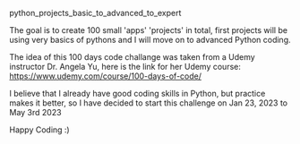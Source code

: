 python_projects_basic_to_advanced_to_expert

The goal is to create 100 small 'apps' 'projects' in total, first projects will be using very basics of pythons and I will move on to advanced Python coding.

The idea of this 100 days code challange was taken from a Udemy instructor Dr. Angela Yu, here is the link for her Udemy course: https://www.udemy.com/course/100-days-of-code/

I believe that I already have good coding skills in Python, but practice makes it better, so I have decided to start this challenge on Jan 23, 2023 to May 3rd 2023

Happy Coding :)
